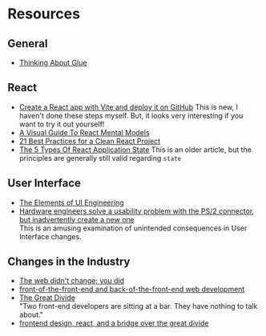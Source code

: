 # Resources

## General

* [Thinking About Glue](https://www.oreilly.com/radar/thinking-about-glue/)

## React

* [Create a React app with Vite and deploy it on GitHub](https://medium.com/@badreddine.boudaoud21/create-a-react-app-with-vite-and-deploy-it-on-github-48b82e19f821)
  This is new, I haven't done these steps myself. But, it looks very interesting if you want to try it out yourself!
* [A Visual Guide To React Mental Models](https://obedparla.com/code/a-visual-guide-to-react-mental-models/)
* [21 Best Practices for a Clean React Project](https://betterprogramming.pub/21-best-practices-for-a-clean-react-project-df788a682fb)
* [The 5 Types Of React Application State](https://jamesknelson.com/5-types-react-application-state/)
  This is an older article, but the principles are generally still valid regarding `state`

## User Interface

* [The Elements of UI Engineering](https://overreacted.io/the-elements-of-ui-engineering/)
* [Hardware engineers solve a usability problem with the PS/2 connector, but inadvertently create a new one](https://devblogs.microsoft.com/oldnewthing/20210216-00/?p=104869)<br/> This is an amusing examination of unintended consequences in User Interface changes.

## Changes in the Industry

* [The web didn't change; you did](https://remysharp.com/2021/02/11/the-web-didnt-change-you-did)
* [front-of-the-front-end and back-of-the-front-end web development](https://bradfrost.com/blog/post/front-of-the-front-end-and-back-of-the-front-end-web-development/)
* [The Great Divide](https://css-tricks.com/the-great-divide/)<br/> "Two front-end developers are sitting at a bar. They have nothing to talk about."
* [frontend design, react, and a bridge over the great divide](https://bradfrost.com/blog/post/frontend-design-react-and-a-bridge-over-the-great-divide/)
